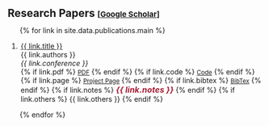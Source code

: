 <!-- <h2 id="publications" style="margin: 2px 0px -1px;">Publications</h2> -->


<h2 id="publications" style="margin: 2px 0px -1px;">Research Papers <temp style="font-size:15px;">[</temp><a href="https://scholar.google.com/" target="_blank" style="font-size:15px;">Google Scholar</a><temp style="font-size:15px;">]
<!-- </temp><temp style="font-size:15px;">[</temp><a href="https://www.researchgate.net/profile/Song-Chen-60" target="_blank" style="font-size:15px;">ResearchGate</a><temp style="font-size:15px;">] -->
</temp></h2>

<div class="publications">
<ol class="bibliography">

{% for link in site.data.publications.main %}

<li>
<div class="pub-row">
  <!-- <div class="col-sm-3 abbr" style="position: relative;padding-right: 1px;padding-left: 1px;"> -->
    <!-- {% if link.image %} 
    <img src="{{ link.image }}" class="teaser img-fluid z-depth-1" style="width=100;height=40%">
    {% endif %} -->
    <!-- {% if link.conference_short %} 
    <abbr class="badge">{{ link.conference_short }}</abbr>
    {% endif %} -->
  <!-- </div> -->
  <div class="col-sm-9" style="position: relative;padding-right: 1px;padding-left: 2px;">
      <div class="title"><a href="{{ link.pdf }}">{{ link.title }}</a></div>
      <div class="author">{{ link.authors }}</div>
      <div class="periodical"><em>{{ link.conference }}</em>
      </div>
    <div class="links">
      {% if link.pdf %} 
      <a href="{{ link.pdf }}" class="btn btn-sm z-depth-0" role="button" target="_blank" style="font-size:12px;">PDF</a>
      {% endif %}
      {% if link.code %} 
      <a href="{{ link.code }}" class="btn btn-sm z-depth-0" role="button" target="_blank" style="font-size:12px;">Code</a>
      {% endif %}
      {% if link.page %} 
      <a href="{{ link.page }}" class="btn btn-sm z-depth-0" role="button" target="_blank" style="font-size:12px;">Project Page</a>
      {% endif %}
      {% if link.bibtex %} 
      <a href="{{ link.bibtex }}" class="btn btn-sm z-depth-0" role="button" target="_blank" style="font-size:12px;">BibTex</a>
      {% endif %}
      {% if link.notes %} 
      <strong> <i style="color:rgb(167, 32, 56);font-size:16px">{{ link.notes }}</i></strong>
      {% endif %}
      {% if link.others %} 
      {{ link.others }}
      {% endif %}
    </div>
  </div>
</div>
</li>

<!-- <br> -->

{% endfor %}

</ol>
</div>

